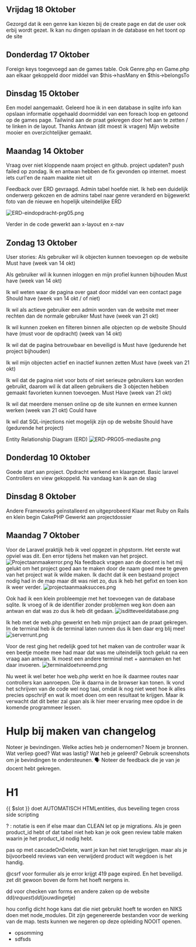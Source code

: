 ## Vrijdag 18 Oktober

Gezorgd dat ik een genre kan kiezen bij de create page
en dat de user ook erbij wordt gezet.
Ik kan nu dingen opslaan in de database en het toont op de site


## Donderdag 17 Oktober

Foreign keys toegevoegd aan de games table.
Ook Genre.php en Game.php aan elkaar gekoppeld door 
middel van $this->hasMany en $this->belongsTo


## Dinsdag 15 Oktober

Een model aangemaakt.
Geleerd hoe ik in een database in sqlite info kan opslaan
informatie opgehaald doormiddel van een foreach loop en getoond
op de games page.
Tailwind aan de praat gekregen door het aan te zetten / te linken
in de layout. Thanks Antwan (dit moest ik vragen)
Mijn website mooier en overzichtelijker gemaakt.

## Maandag 14 Oktober

Vraag over niet kloppende naam project en github.
project updaten? push failed op zondag.
Ik en antwan hebben de fix gevonden op internet. moest iets curl'en de naam maakte niet uit

Feedback over ERD gevraagd. Admin tabel hoefde niet.
Ik heb een duidelijk onderwerp gekozen en de admins tabel naar genre veranderd en bijgewerkt
foto van de nieuwe en hopelijk uiteindelijke ERD

![ERD-eindopdracht-prg05.png](images/ERD-eindopdracht-prg05.png)

Verder in de code gewerkt aan x-layout en x-nav

## Zondag 13 Oktober

User stories: 
Als gebruiker wil ik objecten kunnen toevoegen op de website 
Must have (week van 14 okt)

Als gebruiker wil ik kunnen inloggen en mijn profiel kunnen bijhouden
Must have (week van 14 okt)

Ik wil weten waar de pagina over gaat door middel van een contact page
Should have (week van 14 okt / of niet)

Ik wil als actieve gebruiker een admin worden van de website met meer 
rechten dan de normale gebruiker
Must have (week van 21 okt)

Ik wil kunnen zoeken en filteren binnen alle objecten op de website
Should have (must voor de opdracht) (week van 14 okt)

Ik wil dat de pagina betrouwbaar en beveiligd is
Must have (gedurende het project bijhouden)

Ik wil mijn objecten actief en inactief kunnen zetten
Must have (week van 21 okt)

Ik wil dat de pagina niet voor bots of niet serieuze gebruikers
kan worden gebruikt, daarom wil ik dat alleen gebruikers die 3
objecten hebben gemaakt favorieten kunnen toevoegen.
Must Have (week van 21 okt)

Ik wil dat meerdere mensen online op de site kunnen en ermee
kunnen werken (week van 21 okt)
Could have

Ik wil dat SQL-injections niet mogelijk zijn op de website
Should have (gedurende het project)

Entity Relationship Diagram (ERD)
![ERD-PRG05-mediasite.png](images/ERD-PRG05-mediasite.png)


## Donderdag 10 Oktober

Goede start aan project.
Opdracht werkend en klaargezet.
Basic laravel Controllers en view gekoppeld.
Na vandaag kan ik aan de slag

## Dinsdag 8 Oktober

Andere Frameworks geïnstalleerd en uitgeprobeerd
Klaar met Ruby on Rails en klein begin CakePHP
Gewerkt aan projectdossier

## Maandag 7 Oktober

Voor de Laravel praktijk heb ik veel opgezet in phpstorm. Het eerste wat opviel was dit.
Een error tijdens het maken van het project.
![Projectaanmaakerror.png](images/Projectaanmaakerror.png)
Na feedback vragen aan de docent is het mij gelukt om het project goed aan te maken
door de naam goed mee te geven van het project wat ik wilde maken.
Ik dacht dat ik een bestaand project nodig had in de map maar dit was niet zo,
dus ik heb het gefixt en toen kon ik weer verder.
![projectaanmaaksucces.png](images/projectaanmaaksucces.png)

Ook had ik een klein probleempje met het toevoegen van de database sqlite.
Ik vroeg of ik de identifier zonder problemen weg kon doen aan antwan en dat was
zo dus ik heb dit gedaan.
![isditteveeldatabase.png](images/isditteveeldatabase.png)

Ik heb met de web.php gewerkt en heb mijn project aan de praat gekregen.
In de terminal heb ik de terminal laten runnen dus ik ben daar erg blij mee!
![serverrunt.png](images/serverrunt.png)

Voor de rest ging het redelijk goed tot het maken van de controller waar ik een beetje
moeite mee had maar dat was me uiteindelijk toch gelukt na een vraag aan antwan.
Ik moest een andere terminal met + aanmaken en het daar invoeren.
![terminaldoetvreemd.png](images/terminaldoetvreemd.png)

Nu weet ik wel beter hoe web.php werkt en hoe ik daarmee routes naar controllers kan aanroepen.
Die ik daarna in de browser kan tonen. Ik vond het schrijven van de code wel nog taai,
omdat ik nog niet weet hoe ik alles precies opschrijf en wat ik moet doen om een resultaat
te krijgen.
Maar ik verwacht dat dit beter zal gaan als ik hier meer ervaring mee opdoe in de komende
programmeer lessen.



# Hulp bij maken van changelog

Noteer je bevindingen.
Welke acties heb je ondernomen?
Noem je bronnen.
Wat verliep goed? Wat was lastig?
Wat heb je geleerd?
Gebruik screenshots om je bevindingen te ondersteunen.
🗣️ Noteer de feedback die je van je docent hebt gekregen.





# H1
  
{{ $slot }} doet AUTOMATISCH HTMLentities, dus beveiling tegen cross side scripting

? : notatie is een if else maar dan CLEAN
let op je migrations. Als je geen product_id hebt of dat tabel niet
heb kan je ook geen review table maken waarin je het product_id nodig hebt.

pas op met cascadeOnDelete, want je kan het niet terugkrijgen.
maar als je bijvoorbeeld reviews van een verwijderd product wilt wegdoen is het handig.

@csrf voor formulier als je error krijgt 419 page expired.
En het beveiligd.
zet dit gewoon boven de form het hoeft nergens in.

dd voor checken van forms en andere zaken op de website
dd($request)
dd($jouwdingetje)

hou config dicht hoge kans dat die niet gebruikt hoeft te worden
en NIKS doen met node_modules. Dit zijn gegenereerde bestanden
voor de werking van de map.
tests kunnen we negeren op deze opleiding NOOIT openen.
 * opsomming
 * sdfsds
 
